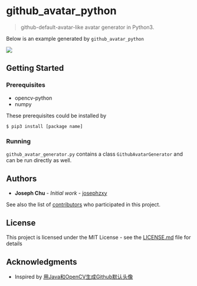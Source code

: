 # github_avatar_python

>github-default-avatar-like avatar generator in Python3. 

Below is an example generated by `github_avatar_python`

![](https://raw.githubusercontent.com/josephzxy/pic/master/my_github_avatar_example.png)

## Getting Started

### Prerequisites

- opencv-python
- numpy

These prerequisites could be installed by 

```
$ pip3 install [package name]
```

### Running

`github_avatar_generator.py` contains a class `GithubAvatarGenerator` and can be run directly as well.


## Authors

* **Joseph Chu** - *Initial work* - [josephzxy](https://github.com/josephzxy)

See also the list of [contributors](https://github.com/your/project/contributors) who participated in this project.

## License

This project is licensed under the MIT License - see the [LICENSE.md](LICENSE.md) file for details

## Acknowledgments

* Inspired by [用Java和OpenCV生成Github默认头像](https://www.jianshu.com/p/2c547f7cbe4c)



